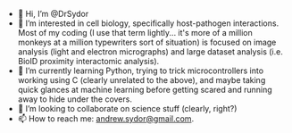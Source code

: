 - 👋 Hi, I’m @DrSydor
- 👀 I’m interested in cell biology, specifically host-pathogen interactions. Most of my coding (I use that term lightly... it's more of a million monkeys at a million typewriters sort of situation) is focused on image analysis (light and electron micrographs) and large dataset analysis (i.e. BioID proximity interactomic analysis).
- 🌱 I’m currently learning Python, trying to trick microcontrollers into working using C (clearly unrelated to the above), and maybe taking quick glances at machine learning before getting scared and running away to hide under the covers.
- 💞️ I’m looking to collaborate on science stuff (clearly, right?)
- 📫 How to reach me: andrew.sydor@gmail.com.

<!---
DrSydor/DrSydor is a ✨ special ✨ repository because its `README.md` (this file) appears on your GitHub profile.
You can click the Preview link to take a look at your changes.
--->
